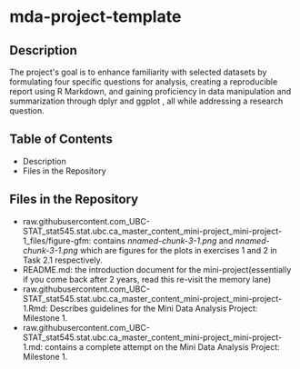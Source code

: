 # mda-project-template
## Description

The project's goal is to enhance familiarity with selected datasets by formulating four specific questions for analysis, creating a reproducible report using R Markdown, and gaining proficiency in data manipulation and summarization through dplyr and ggplot , all while addressing a research question.


## Table of Contents
- Description
- Files in the Repository


## Files in the Repository

- raw.githubusercontent.com_UBC-STAT_stat545.stat.ubc.ca_master_content_mini-project_mini-project-1_files/figure-gfm: contains *nnamed-chunk-3-1.png* and *nnamed-chunk-3-1.png* which are figures for the plots in exercises 1 and 2 in Task 2.1 respectively. 
- README.md: the introduction document for the mini-project(essentially if you come back after 2 years, read this re-visit the memory lane)
- raw.githubusercontent.com_UBC-STAT_stat545.stat.ubc.ca_master_content_mini-project_mini-project-1.Rmd: Describes guidelines for the Mini Data Analysis Project: Milestone 1.
- raw.githubusercontent.com_UBC-STAT_stat545.stat.ubc.ca_master_content_mini-project_mini-project-1.md: contains a complete attempt on the Mini Data Analysis Project: Milestone 1.

